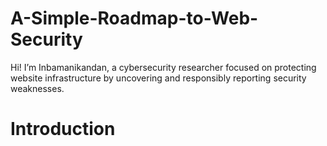 # A-Simple-Roadmap-to-Web-Security
Hi! I’m Inbamanikandan, a cybersecurity researcher focused on protecting website infrastructure by uncovering and responsibly reporting security weaknesses.

# Introduction

